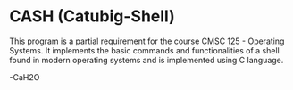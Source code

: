 # CASH (Catubig-Shell)

This program is a partial requirement for the course CMSC 125 - Operating Systems. It implements the basic commands and functionalities of a shell found in modern operating systems and is implemented using C language.

-CaH2O
